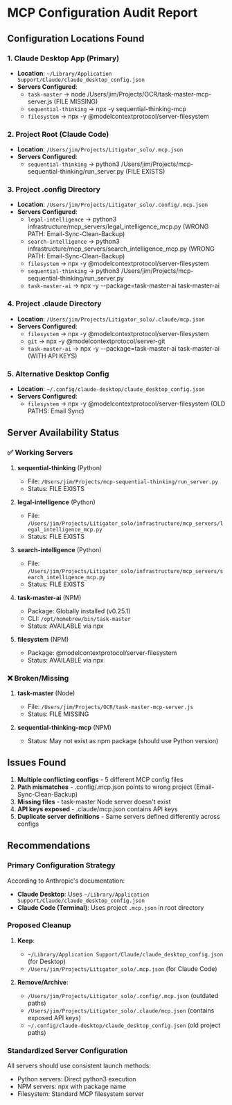 # MCP Configuration Audit Report

## Configuration Locations Found

### 1. **Claude Desktop App** (Primary)
- **Location**: `~/Library/Application Support/Claude/claude_desktop_config.json`
- **Servers Configured**:
  - `task-master` → node /Users/jim/Projects/OCR/task-master-mcp-server.js (FILE MISSING)
  - `sequential-thinking` → npx -y sequential-thinking-mcp
  - `filesystem` → npx -y @modelcontextprotocol/server-filesystem

### 2. **Project Root** (Claude Code)
- **Location**: `/Users/jim/Projects/Litigator_solo/.mcp.json`
- **Servers Configured**:
  - `sequential-thinking` → python3 /Users/jim/Projects/mcp-sequential-thinking/run_server.py (FILE EXISTS)

### 3. **Project .config Directory**
- **Location**: `/Users/jim/Projects/Litigator_solo/.config/.mcp.json`
- **Servers Configured**:
  - `legal-intelligence` → python3 infrastructure/mcp_servers/legal_intelligence_mcp.py (WRONG PATH: Email-Sync-Clean-Backup)
  - `search-intelligence` → python3 infrastructure/mcp_servers/search_intelligence_mcp.py (WRONG PATH: Email-Sync-Clean-Backup)
  - `filesystem` → npx -y @modelcontextprotocol/server-filesystem
  - `sequential-thinking` → python3 /Users/jim/Projects/mcp-sequential-thinking/run_server.py
  - `task-master-ai` → npx -y --package=task-master-ai task-master-ai

### 4. **Project .claude Directory**
- **Location**: `/Users/jim/Projects/Litigator_solo/.claude/mcp.json`
- **Servers Configured**:
  - `filesystem` → npx -y @modelcontextprotocol/server-filesystem
  - `git` → npx -y @modelcontextprotocol/server-git
  - `task-master-ai` → npx -y --package=task-master-ai task-master-ai (WITH API KEYS)

### 5. **Alternative Desktop Config**
- **Location**: `~/.config/claude-desktop/claude_desktop_config.json`
- **Servers Configured**:
  - `filesystem` → npx -y @modelcontextprotocol/server-filesystem (OLD PATHS: Email Sync)

## Server Availability Status

### ✅ Working Servers
1. **sequential-thinking** (Python)
   - File: `/Users/jim/Projects/mcp-sequential-thinking/run_server.py`
   - Status: FILE EXISTS
   
2. **legal-intelligence** (Python)
   - File: `/Users/jim/Projects/Litigator_solo/infrastructure/mcp_servers/legal_intelligence_mcp.py`
   - Status: FILE EXISTS
   
3. **search-intelligence** (Python)
   - File: `/Users/jim/Projects/Litigator_solo/infrastructure/mcp_servers/search_intelligence_mcp.py`
   - Status: FILE EXISTS

4. **task-master-ai** (NPM)
   - Package: Globally installed (v0.25.1)
   - CLI: `/opt/homebrew/bin/task-master`
   - Status: AVAILABLE via npx

5. **filesystem** (NPM)
   - Package: @modelcontextprotocol/server-filesystem
   - Status: AVAILABLE via npx

### ❌ Broken/Missing
1. **task-master** (Node)
   - File: `/Users/jim/Projects/OCR/task-master-mcp-server.js`
   - Status: FILE MISSING

2. **sequential-thinking-mcp** (NPM)
   - Status: May not exist as npm package (should use Python version)

## Issues Found

1. **Multiple conflicting configs** - 5 different MCP config files
2. **Path mismatches** - .config/.mcp.json points to wrong project (Email-Sync-Clean-Backup)
3. **Missing files** - task-master Node server doesn't exist
4. **API keys exposed** - .claude/mcp.json contains API keys
5. **Duplicate server definitions** - Same servers defined differently across configs

## Recommendations

### Primary Configuration Strategy
According to Anthropic's documentation:
- **Claude Desktop**: Uses `~/Library/Application Support/Claude/claude_desktop_config.json`
- **Claude Code (Terminal)**: Uses project `.mcp.json` in root directory

### Proposed Cleanup
1. **Keep**: 
   - `~/Library/Application Support/Claude/claude_desktop_config.json` (for Desktop)
   - `/Users/jim/Projects/Litigator_solo/.mcp.json` (for Claude Code)

2. **Remove/Archive**:
   - `/Users/jim/Projects/Litigator_solo/.config/.mcp.json` (outdated paths)
   - `/Users/jim/Projects/Litigator_solo/.claude/mcp.json` (contains exposed API keys)
   - `~/.config/claude-desktop/claude_desktop_config.json` (old project paths)

### Standardized Server Configuration
All servers should use consistent launch methods:
- Python servers: Direct python3 execution
- NPM servers: npx with package name
- Filesystem: Standard MCP filesystem server